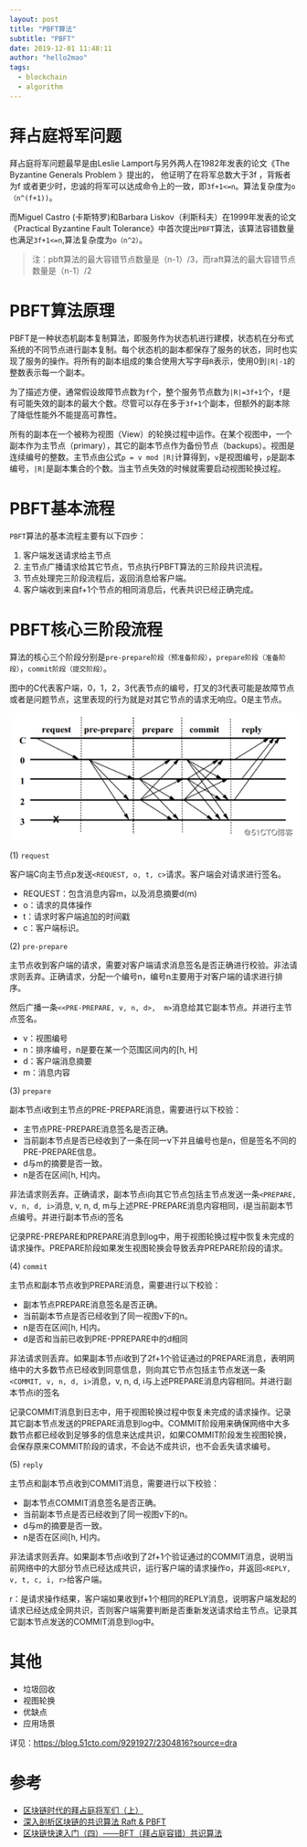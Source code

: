 ```yaml
---
layout: post
title: "PBFT算法"
subtitle: "PBFT"
date: 2019-12-01 11:48:11
author: "hello2mao"
tags:
  - blockchain
  - algorithm
---
```


# 拜占庭将军问题

拜占庭将军问题最早是由Leslie Lamport与另外两人在1982年发表的论文《The Byzantine Generals Problem 》提出的， 他证明了在将军总数大于3f ，背叛者为f 或者更少时，忠诚的将军可以达成命令上的一致，即`3f+1<=n`。算法复杂度为`o（n^(f+1))`。

而Miguel Castro (卡斯特罗)和Barbara Liskov（利斯科夫）在1999年发表的论文《Practical Byzantine Fault Tolerance》中首次提出`PBFT`算法，该算法容错数量也满足`3f+1<=n`,算法复杂度为`o（n^2）`。

> 注：pbft算法的最大容错节点数量是（n-1）/3，而raft算法的最大容错节点数量是（n-1）/2


# PBFT算法原理

PBFT是一种状态机副本复制算法，即服务作为状态机进行建模，状态机在分布式系统的不同节点进行副本复制。每个状态机的副本都保存了服务的状态，同时也实现了服务的操作。将所有的副本组成的集合使用大写字母`R`表示，使用0到`|R|-1`的整数表示每一个副本。

为了描述方便，通常假设故障节点数为`f`个，整个服务节点数为`|R|=3f+1`个，`f`是有可能失效的副本的最大个数。尽管可以存在多于`3f+1`个副本，但额外的副本除了降低性能外不能提高可靠性。

所有的副本在一个被称为视图（View）的轮换过程中运作。在某个视图中，一个副本作为主节点（primary），其它的副本节点作为备份节点（backups）。视图是连续编号的整数。主节点由公式`p = v mod |R|`计算得到，`v`是视图编号，`p`是副本编号，`|R|`是副本集合的个数。当主节点失效的时候就需要启动视图轮换过程。

# PBFT基本流程

`PBFT`算法的基本流程主要有以下四步：

1. 客户端发送请求给主节点
2. 主节点广播请求给其它节点，节点执行PBFT算法的三阶段共识流程。
3. 节点处理完三阶段流程后，返回消息给客户端。
4. 客户端收到来自f+1个节点的相同消息后，代表共识已经正确完成。

# PBFT核心三阶段流程

 算法的核心三个阶段分别是`pre-prepare阶段（预准备阶段）`，`prepare阶段（准备阶段）`，`commit阶段（提交阶段）`。

 图中的C代表客户端，0，1，2，3代表节点的编号，打叉的3代表可能是故障节点或者是问题节点，这里表现的行为就是对其它节点的请求无响应。0是主节点。

![](/img/posts/pbft-workflow.png)


(1) `request`

客户端C向主节点p发送`<REQUEST, o, t, c>`请求。客户端会对请求进行签名。

- REQUEST：包含消息内容m，以及消息摘要d(m)
- o：请求的具体操作
- t：请求时客户端追加的时间戳
- c：客户端标识。

(2) `pre-prepare`

主节点收到客户端的请求，需要对客户端请求消息签名是否正确进行校验。非法请求则丢弃。正确请求，分配一个编号n，编号n主要用于对客户端的请求进行排序。

然后广播一条`<<PRE-PREPARE, v, n, d>,  m>`消息给其它副本节点。并进行主节点签名。

- v：视图编号
- n：排序编号，n是要在某一个范围区间内的[h, H]
- d：客户端消息摘要
- m：消息内容

(3) `prepare`

副本节点i收到主节点的PRE-PREPARE消息，需要进行以下校验：

- 主节点PRE-PREPARE消息签名是否正确。
- 当前副本节点是否已经收到了一条在同一v下并且编号也是n，但是签名不同的PRE-PREPARE信息。
- d与m的摘要是否一致。
- n是否在区间[h, H]内。

非法请求则丢弃。正确请求，副本节点i向其它节点包括主节点发送一条`<PREPARE, v, n, d, i>`消息, v, n, d, m与上述PRE-PREPARE消息内容相同，i是当前副本节点编号。并进行副本节点i的签名

记录PRE-PREPARE和PREPARE消息到log中，用于视图轮换过程中恢复未完成的请求操作。PREPARE阶段如果发生视图轮换会导致丢弃PREPARE阶段的请求。

(4) `commit`

主节点和副本节点收到PREPARE消息，需要进行以下校验：

- 副本节点PREPARE消息签名是否正确。
- 当前副本节点是否已经收到了同一视图v下的n。
- n是否在区间[h, H]内。
- d是否和当前已收到PRE-PPREPARE中的d相同

非法请求则丢弃。如果副本节点i收到了2f+1个验证通过的PREPARE消息，表明网络中的大多数节点已经收到同意信息，则向其它节点包括主节点发送一条`<COMMIT, v, n, d, i>`消息，v, n, d,  i与上述PREPARE消息内容相同。并进行副本节点i的签名

记录COMMIT消息到日志中，用于视图轮换过程中恢复未完成的请求操作。记录其它副本节点发送的PREPARE消息到log中。COMMIT阶段用来确保网络中大多数节点都已经收到足够多的信息来达成共识，如果COMMIT阶段发生视图轮换，会保存原来COMMIT阶段的请求，不会达不成共识，也不会丢失请求编号。

(5) `reply`

主节点和副本节点收到COMMIT消息，需要进行以下校验：

- 副本节点COMMIT消息签名是否正确。
- 当前副本节点是否已经收到了同一视图v下的n。
- d与m的摘要是否一致。
- n是否在区间[h, H]内。

非法请求则丢弃。如果副本节点i收到了2f+1个验证通过的COMMIT消息，说明当前网络中的大部分节点已经达成共识，运行客户端的请求操作o，并返回`<REPLY, v, t, c, i, r>`给客户端。

r：是请求操作结果，客户端如果收到f+1个相同的REPLY消息，说明客户端发起的请求已经达成全网共识，否则客户端需要判断是否重新发送请求给主节点。记录其它副本节点发送的COMMIT消息到log中。

# 其他

- 垃圾回收
- 视图轮换
- 优缺点
- 应用场景

详见：https://blog.51cto.com/9291927/2304816?source=dra

# 参考

- [区块链时代的拜占庭将军们（上）](https://zhuanlan.zhihu.com/p/41329283)
- [深入剖析区块链的共识算法 Raft & PBFT](https://www.cnblogs.com/davidwang456/articles/9001331.html)
- [区块链快速入门（四）——BFT（拜占庭容错）共识算法](https://blog.51cto.com/9291927/2304816?source=dra)